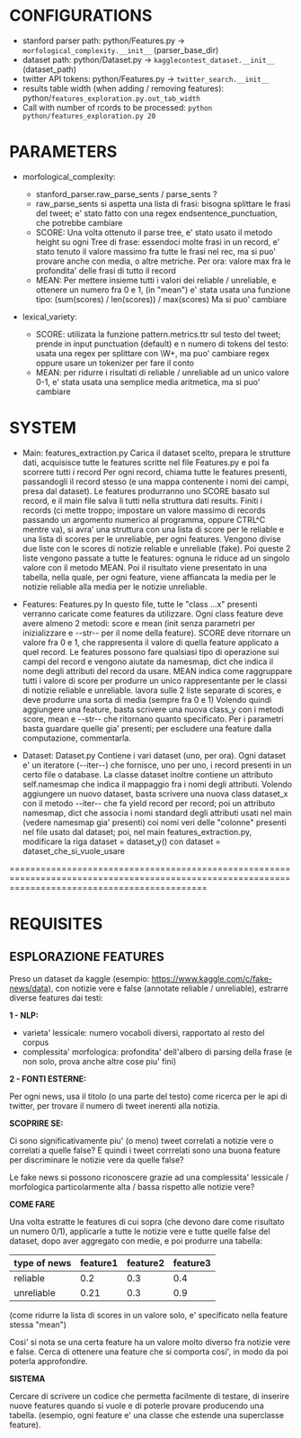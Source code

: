 # CONFIGURATIONS

* stanford parser path: python/Features.py -> `morfological_complexity.__init__` (parser_base_dir)
* dataset path: python/Dataset.py -> `kagglecontest_dataset.__init__` (dataset_path)
* twitter API tokens: python/Features.py -> `twitter_search.__init__`
* results table width (when adding / removing features): python/`features_exploration.py.out_tab_width`
* Call with number of rcords to be processed: `python python/features_exploration.py 20`


# PARAMETERS

* morfological_complexity:
	* stanford_parser.raw_parse_sents / parse_sents ?
	* raw_parse_sents si aspetta una lista di frasi: bisogna splittare le frasi del tweet; e' stato fatto con
	   una regex endsentence_punctuation, che potrebbe cambiare
	* SCORE: Una volta ottenuto il parse tree, e' stato usato il metodo height su ogni Tree di frase:
	   essendoci molte frasi in un record, e' stato tenuto il valore massimo fra tutte le frasi nel rec,
	   ma si puo' provare anche con media, o altre metriche.
	   Per ora: valore max fra le profondita' delle frasi di tutto il record
	* MEAN: Per mettere insieme tutti i valori dei reliable / unreliable, e ottenere un numero fra 0 e 1, (in "mean")
	   e' stata usata una funzione tipo: (sum(scores) / len(scores)) / max(scores)
	   Ma si puo' cambiare

* lexical_variety:
	* SCORE: utilizata la funzione pattern.metrics.ttr sul testo del tweet; prende in input
	   punctuation (default) e n numero di tokens del testo: usata una regex per splittare con \W+,
	   ma puo' cambiare regex oppure usare un tokenizer per fare il conto
	* MEAN: per ridurre i risultati di reliable / unreliable ad un unico valore 0-1, e' stata usata
	   una semplice media aritmetica, ma si puo' cambiare


# SYSTEM

* Main: features_extraction.py
  Carica il dataset scelto, prepara le strutture dati, acquisisce tutte le features scritte nel file Features.py e poi fa scorrere tutti i record
  Per ogni record, chiama tutte le features presenti, passandogli il record stesso (e una mappa contenente i nomi dei campi, presa dal dataset).
  Le features produrranno uno SCORE basato sul record, e il main file salva li tutti nella struttura dati results.
  Finiti i records (ci mette troppo; impostare un valore massimo di records passando un argomento numerico al programma, oppure CTRL^C mentre va),
  si avra' una struttura con una lista di score per le reliable e una lista di scores per le unreliable, per ogni features.
  Vengono divise due liste con le scores di notizie reliable e unreliable (fake). Poi queste 2 liste vengono passate a tutte le features:
  ognuna le riduce ad un singolo valore con il metodo MEAN.
  Poi il risultato viene presentato in una tabella, nella quale, per ogni feature, viene affiancata la media per le notizie reliable alla media
  per le notizie unreliable.

* Features: Features.py
  In questo file, tutte le "class ...x" presenti verranno caricate come features da utilizzare.
  Ogni class feature deve avere almeno 2 metodi: score e mean (init senza parametri per inizializzare e --str-- per il nome della feature).
  SCORE deve ritornare un valore fra 0 e 1, che rappresenta il valore di quella feature applicato a quel record. Le features possono fare
  qualsiasi tipo di operazione sui campi del record e vengono aiutate da namesmap, dict che indica il nome degli attributi del record da usare.
  MEAN indica come raggruppare tutti i valore di score per produrre un unico rappresentante per le classi di notizie reliable e unreliable.
  lavora sulle 2 liste separate di scores, e deve produrre una sorta di media (sempre fra 0 e 1)
  Volendo quindi aggiungere una feature, basta scrivere una nuova class_y con i metodi score, mean e --str-- che ritornano quanto specificato.
  Per i parametri basta guardare quelle gia' presenti; per escludere una feature dalla computazione, commentarla.

* Dataset: Dataset.py
  Contiene i vari dataset (uno, per ora). Ogni dataset e' un iteratore (--iter--) che fornisce, uno per uno, i record presenti in un certo file o
  database. La classe dataset inoltre contiene un attributo self.namesmap che indica il mappaggio fra i nomi degli attributi.
  Volendo aggiungere un nuovo dataset, basta scrivere una nuova class dataset_x con il metodo --iter-- che fa yield record per record;
  poi un attributo namesmap, dict che associa i nomi standard degli attributi usati nel main (vedere namesmap gia' presenti) coi nomi veri delle
  "colonne" presenti nel file usato dal dataset;
  poi, nel main features_extraction.py, modificare la riga dataset = dataset_y() con dataset = dataset_che_si_vuole_usare


==================================================================================================================================================

# REQUISITES

## ESPLORAZIONE FEATURES

Preso un dataset da kaggle (esempio: https://www.kaggle.com/c/fake-news/data),
con notizie vere e false (annotate reliable / unreliable), estrarre diverse features dai testi:


**1 - NLP:**

* varieta' lessicale: numero vocaboli diversi, rapportato al resto del corpus
* complessita' morfologica: profondita' dell'albero di parsing della frase (e non solo, 
  prova anche altre cose piu' fini)

**2 - FONTI ESTERNE:**

Per ogni news, usa il titolo (o una parte del testo) come ricerca per le api di twitter,
per trovare il numero di tweet inerenti alla notizia.


**SCOPRIRE SE:**

Ci sono significativamente piu' (o meno) tweet correlati a notizie vere o correlati a quelle false?
E quindi i tweet corrrelati sono una buona feature per discriminare le notizie vere da quelle false?

Le fake news si possono riconoscere grazie ad una complessita' lessicale / morfologica particolarmente
alta / bassa rispetto alle notizie vere?


**COME FARE**

Una volta estratte le features di cui sopra (che devono dare come risultato un numero 0/1), applicarle
a tutte le notizie vere e tutte quelle false del dataset, dopo aver aggregato con medie, e poi
produrre una tabella:

type of news | feature1 | feature2 | feature3
------------ | -------- | -------- | --------
reliable | 0.2 | 0.3 | 0.4
unreliable | 0.21 | 0.3 | 0.9

(come ridurre la lista di scores in un valore solo, e' specificato nella feature stessa "mean")

Cosi' si nota se una certa feature ha un valore molto diverso fra notizie vere e false.
Cerca di ottenere una feature che si comporta cosi', in modo da poi poterla approfondire.


**SISTEMA**

Cercare di scrivere un codice che permetta facilmente di testare, di inserire nuove features
quando si vuole e di poterle provare producendo una tabella. (esempio, ogni feature e' una
classe che estende una superclasse feature).

